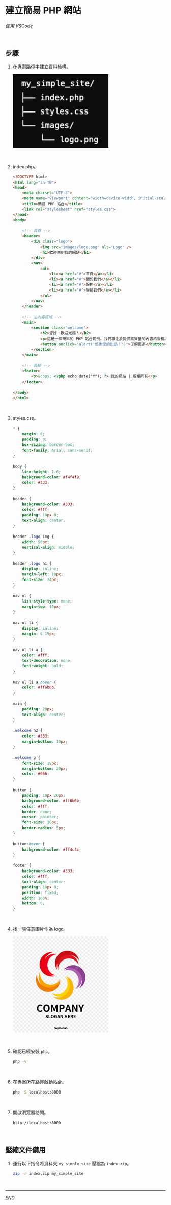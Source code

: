 # 建立簡易 PHP 網站

_使用 VSCode_

<br>

## 步驟

1. 在專案路徑中建立資料結構。

    <img src="images/img_71.png" width="300px">

<br>

2. index.php。

    ```html
    <!DOCTYPE html>
    <html lang="zh-TW">
    <head>
        <meta charset="UTF-8">
        <meta name="viewport" content="width=device-width, initial-scale=1.0">
        <title>簡易 PHP 站台</title>
        <link rel="stylesheet" href="styles.css">
    </head>
    <body>

        <!-- 頁首 -->
        <header>
            <div class="logo">
                <img src="images/logo.png" alt="Logo" />
                <h1>歡迎來到我的網站</h1>
            </div>
            <nav>
                <ul>
                    <li><a href="#">首頁</a></li>
                    <li><a href="#">關於我們</a></li>
                    <li><a href="#">服務</a></li>
                    <li><a href="#">聯絡我們</a></li>
                </ul>
            </nav>
        </header>

        <!-- 主內容區域 -->
        <main>
            <section class="welcome">
                <h2>您好！歡迎光臨！</h2>
                <p>這是一個簡單的 PHP 站台範例。我們專注於提供高質量的內容和服務。</p>
                <button onclick="alert('感謝您的到訪！')">了解更多</button>
            </section>
        </main>

        <!-- 頁腳 -->
        <footer>
            <p>&copy; <?php echo date("Y"); ?> 我的網站 | 版權所有</p>
        </footer>

    </body>
    </html>
    ```

<br>

3. styles.css。

    ```css
    * {
        margin: 0;
        padding: 0;
        box-sizing: border-box;
        font-family: Arial, sans-serif;
    }

    body {
        line-height: 1.6;
        background-color: #f4f4f9;
        color: #333;
    }

    header {
        background-color: #333;
        color: #fff;
        padding: 10px 0;
        text-align: center;
    }

    header .logo img {
        width: 50px;
        vertical-align: middle;
    }

    header .logo h1 {
        display: inline;
        margin-left: 10px;
        font-size: 24px;
    }

    nav ul {
        list-style-type: none;
        margin-top: 10px;
    }

    nav ul li {
        display: inline;
        margin: 0 15px;
    }

    nav ul li a {
        color: #fff;
        text-decoration: none;
        font-weight: bold;
    }

    nav ul li a:hover {
        color: #ff6b6b;
    }

    main {
        padding: 20px;
        text-align: center;
    }

    .welcome h2 {
        color: #333;
        margin-bottom: 10px;
    }

    .welcome p {
        font-size: 18px;
        margin-bottom: 20px;
        color: #666;
    }

    button {
        padding: 10px 20px;
        background-color: #ff6b6b;
        color: #fff;
        border: none;
        cursor: pointer;
        font-size: 16px;
        border-radius: 5px;
    }

    button:hover {
        background-color: #ff4c4c;
    }

    footer {
        background-color: #333;
        color: #fff;
        text-align: center;
        padding: 10px 0;
        position: fixed;
        width: 100%;
        bottom: 0;
    }
    ```

<br>

4. 找一張任意圖片作為 logo。

    <img src="images/logo.png" width="300px">

<br>

5. 確認已經安裝 `php`。

    ```bash
    php -v
    ```

<br>

6. 在專案所在路徑啟動站台。

    ```bash
    php -S localhost:8000
    ```

<br>

7. 開啟瀏覽器訪問。

    ```bash
    http://localhost:8000
    ```

<br>

## 壓縮文件備用

1. 運行以下指令將資料夾 `my_simple_site` 壓縮為 `index.zip`。

    ```bash
    zip -r index.zip my_simple_site
    ```

<br>

___

_END_